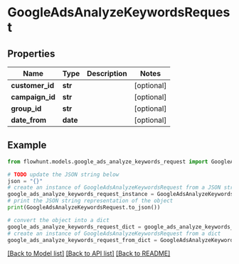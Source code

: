 # GoogleAdsAnalyzeKeywordsRequest


## Properties

Name | Type | Description | Notes
------------ | ------------- | ------------- | -------------
**customer_id** | **str** |  | [optional] 
**campaign_id** | **str** |  | [optional] 
**group_id** | **str** |  | [optional] 
**date_from** | **date** |  | [optional] 

## Example

```python
from flowhunt.models.google_ads_analyze_keywords_request import GoogleAdsAnalyzeKeywordsRequest

# TODO update the JSON string below
json = "{}"
# create an instance of GoogleAdsAnalyzeKeywordsRequest from a JSON string
google_ads_analyze_keywords_request_instance = GoogleAdsAnalyzeKeywordsRequest.from_json(json)
# print the JSON string representation of the object
print(GoogleAdsAnalyzeKeywordsRequest.to_json())

# convert the object into a dict
google_ads_analyze_keywords_request_dict = google_ads_analyze_keywords_request_instance.to_dict()
# create an instance of GoogleAdsAnalyzeKeywordsRequest from a dict
google_ads_analyze_keywords_request_from_dict = GoogleAdsAnalyzeKeywordsRequest.from_dict(google_ads_analyze_keywords_request_dict)
```
[[Back to Model list]](../README.md#documentation-for-models) [[Back to API list]](../README.md#documentation-for-api-endpoints) [[Back to README]](../README.md)


